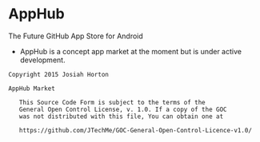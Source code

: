 # AppHub
The Future GitHub App Store for Android

* AppHub is a concept app market at the moment but is under active development.

````
Copyright 2015 Josiah Horton

AppHub Market

   This Source Code Form is subject to the terms of the 
   General Open Control License, v. 1.0. If a copy of the GOC 
   was not distributed with this file, You can obtain one at 

   https://github.com/JTechMe/GOC-General-Open-Control-Licence-v1.0/
   ````
